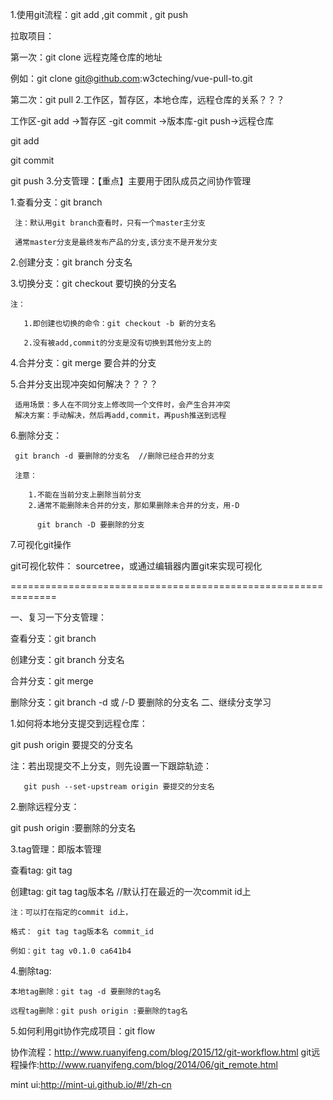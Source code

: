 1.使用git流程：git add ,git commit , git push

拉取项目：

 第一次：git clone 远程克隆仓库的地址

  例如：git clone git@github.com:w3cteching/vue-pull-to.git

 第二次：git pull
2.工作区，暂存区，本地仓库，远程仓库的关系？？？

工作区-git add ->暂存区 -git commit ->版本库-git push->远程仓库

git add

git commit 

git push
3.分支管理：【重点】主要用于团队成员之间协作管理

  1.查看分支：git branch

     注：默认用git branch查看时，只有一个master主分支

     通常master分支是最终发布产品的分支,该分支不是开发分支

  2.创建分支：git branch 分支名

  3.切换分支：git checkout 要切换的分支名

    注：
    
       1.即创建也切换的命令：git checkout -b 新的分支名

       2.没有被add,commit的分支是没有切换到其他分支上的

     

  4.合并分支：git merge 要合并的分支

  5.合并分支出现冲突如何解决？？？？

     适用场景：多人在不同分支上修改同一个文件时，会产生合并冲突
     解决方案：手动解决，然后再add,commit，再push推送到远程

  6.删除分支：

     git branch -d 要删除的分支名  //删除已经合并的分支

     注意：
     
        1.不能在当前分支上删除当前分支
        2.通常不能删除未合并的分支，那如果删除未合并的分支，用-D

          git branch -D 要删除的分支


  7.可视化git操作

  git可视化软件：  sourcetree，或通过编辑器内置git来实现可视化


==============================================================

一、复习一下分支管理：

   查看分支：git branch

   创建分支：git branch 分支名 

   合并分支：git merge 

   删除分支：git branch -d 或 /-D 要删除的分支名
二、继续分支学习

1.如何将本地分支提交到远程仓库：

   git push origin 要提交的分支名

   注：若出现提交不上分支，则先设置一下跟踪轨迹：

       git push --set-upstream origin 要提交的分支名


  2.删除远程分支：

   git push origin :要删除的分支名


  3.tag管理：即版本管理

   查看tag: git tag

   创建tag: git tag tag版本名  //默认打在最近的一次commit id上

    注：可以打在指定的commit id上，
    
    格式： git tag tag版本名 commit_id

    例如：git tag v0.1.0 ca641b4

  4.删除tag:

    本地tag删除：git tag -d 要删除的tag名

    远程tag删除：git push origin :要删除的tag名


  5.如何利用git协作完成项目：git flow

  协作流程：http://www.ruanyifeng.com/blog/2015/12/git-workflow.html
  git远程操作:http://www.ruanyifeng.com/blog/2014/06/git_remote.html

  mint ui:http://mint-ui.github.io/#!/zh-cn